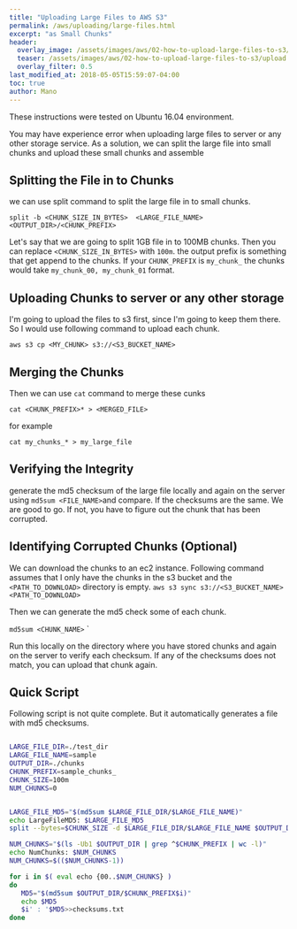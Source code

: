 ```yaml
---
title: "Uploading Large Files to AWS S3"
permalink: /aws/uploading/large-files.html
excerpt: "as Small Chunks"
header:
  overlay_image: /assets/images/aws/02-how-to-upload-large-files-to-s3/upload large files to AWS.jpg
  teaser: /assets/images/aws/02-how-to-upload-large-files-to-s3/upload large files to AWS.jpg
  overlay_filter: 0.5
last_modified_at: 2018-05-05T15:59:07-04:00
toc: true
author: Mano
---
```


These instructions were tested on Ubuntu 16.04 environment.

You may have experience error when uploading large files to server or any other storage service.
As a solution, we can split the large file into small chunks and upload these small chunks and assemble


## Splitting the File in to Chunks

we can use split command to split the large file in to small chunks.

`split -b <CHUNK_SIZE_IN_BYTES>  <LARGE_FILE_NAME> <OUTPUT_DIR>/<CHUNK_PREFIX>`

Let's say that we are going to split 1GB file in to 100MB chunks. Then you can replace `<CHUNK_SIZE_IN_BYTES>` with `100m`.
the output prefix is something that get append to the chunks. If your `CHUNK_PREFIX` is `my_chunk_` the chunks would take `my_chunk_00, my_chunk_01` format.
 

## Uploading Chunks to server or any other storage
I'm going to upload the files to s3 first, since I'm going to keep them there. So I would use following command to upload each chunk.

`aws s3 cp <MY_CHUNK> s3://<S3_BUCKET_NAME>`

## Merging the Chunks

Then we can use `cat` command to merge these cunks

`cat <CHUNK_PREFIX>* > <MERGED_FILE>`

for example

`cat my_chunks_* > my_large_file`
## Verifying the Integrity

generate the md5 checksum of the large file locally and again on the server using `md5sum <FILE_NAME>`and compare. If the checksums are the same. We are good to go.
If not, you have to figure out the chunk that has been corrupted.

## Identifying Corrupted Chunks (Optional)

We can download the chunks to an ec2 instance. 
Following command assumes that I only have the chunks in the s3 bucket and the `<PATH_TO_DOWNLOAD>` directory is empty.
`aws s3 sync s3://<S3_BUCKET_NAME> <PATH_TO_DOWNLOAD>`

Then we can generate the md5 check some of each chunk.


`md5sum <CHUNK_NAME>`
`

Run this locally on the directory where you have stored chunks and again on the server to verify each checksum. 
If any of the checksums does not match, you can upload that chunk again.


## Quick Script

Following script is not quite complete. But it automatically generates a file with md5 checksums.

```bash

LARGE_FILE_DIR=./test_dir
LARGE_FILE_NAME=sample
OUTPUT_DIR=./chunks
CHUNK_PREFIX=sample_chunks_
CHUNK_SIZE=100m
NUM_CHUNKS=0


LARGE_FILE_MD5="$(md5sum $LARGE_FILE_DIR/$LARGE_FILE_NAME)"
echo LargeFileMD5: $LARGE_FILE_MD5
split --bytes=$CHUNK_SIZE -d $LARGE_FILE_DIR/$LARGE_FILE_NAME $OUTPUT_DIR/$CHUNK_PREFIX

NUM_CHUNKS="$(ls -Ub1 $OUTPUT_DIR | grep ^$CHUNK_PREFIX | wc -l)"
echo NumChunks: $NUM_CHUNKS
NUM_CHUNKS=$(($NUM_CHUNKS-1))

for i in $( eval echo {00..$NUM_CHUNKS} )
do
   MD5="$(md5sum $OUTPUT_DIR/$CHUNK_PREFIX$i)"
   echo $MD5
   $i' : '$MD5>>checksums.txt
done
```

